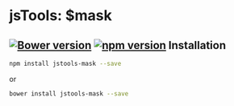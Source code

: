 jsTools: $mask
================
[![Bower version](https://badge.fury.io/bo/jstools-mask.svg)](http://badge.fury.io/bo/jstools-mask)
[![npm version](https://badge.fury.io/js/jstools-mask.svg)](http://badge.fury.io/js/jstools-mask)
Installation
------------
```.sh
npm install jstools-mask --save
```
  or
```.sh
bower install jstools-mask --save
```
